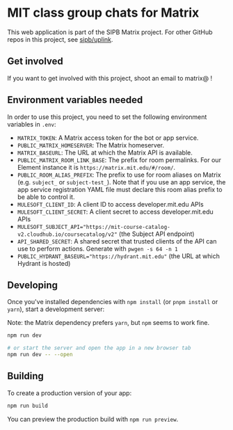 # MIT class group chats for Matrix

This web application is part of the SIPB Matrix project. For other GitHub repos in this project, see [sipb/uplink](https://github.com/sipb/uplink).

## Get involved

If you want to get involved with this project, shoot an email to matrix@ !

## Environment variables needed

In order to use this project, you need to set the following environment variables in `.env`:

* `MATRIX_TOKEN`: A Matrix access token for the bot or app service.
* `PUBLIC_MATRIX_HOMESERVER`: The Matrix homeserver.
* `MATRIX_BASEURL`: The URL at which the Matrix API is available.
* `PUBLIC_MATRIX_ROOM_LINK_BASE`: The prefix for room permalinks. For our Element instance it is `https://matrix.mit.edu/#/room/`.
* `PUBLIC_ROOM_ALIAS_PREFIX`: The prefix to use for room aliases on Matrix (e.g. `subject_` or `subject-test_`). Note that if you use an app service, the app service registration YAML file must declare this room alias prefix to be able to control it.
* `MULESOFT_CLIENT_ID`: A client ID to access developer.mit.edu APIs
* `MULESOFT_CLIENT_SECRET`: A client secret to access developer.mit.edu APIs
* `MULESOFT_SUBJECT_API="https://mit-course-catalog-v2.cloudhub.io/coursecatalog/v2"` (the Subject API endpoint)
* `API_SHARED_SECRET`: A shared secret that trusted clients of the API can use to perform actions. Generate with `pwgen -s 64 -n 1`
* `PUBLIC_HYDRANT_BASEURL="https://hydrant.mit.edu"` (the URL at which Hydrant is hosted)

## Developing

Once you've installed dependencies with `npm install` (or `pnpm install` or `yarn`), start a development server:

Note: the Matrix dependency prefers `yarn`, but `npm` seems to work fine.

```bash
npm run dev

# or start the server and open the app in a new browser tab
npm run dev -- --open
```

## Building

To create a production version of your app:

```bash
npm run build
```

You can preview the production build with `npm run preview`.


